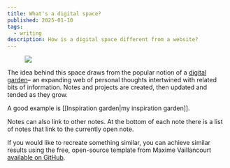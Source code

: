 ```yaml
---
title: What's a digital space?
published: 2025-01-10
tags:
  - writing
description: How is a digital space different from a website?
---
```

<figure>
  <img src="assets/digital-space.jpg" style="aspect-ratio: 3/2">
</figure>

The idea behind this space draws from the popular notion of a [digital garden](https://maggieappleton.com/garden-history)– an expanding web of personal thoughts intertwined with related bits of information. Notes and projects are created, then updated and tended as they grow. 

A good example is [[Inspiration garden|my inspiration garden]].

Notes can also link to other notes. At the bottom of each note there is a list of notes that link to the currently open note.

If you would like to recreate something similar, you can achieve similar results using the free, open-source template from Maxime Vaillancourt <a href= "https://github.com/maximevaillancourt/digital-garden-jekyll-template">available on GitHub</a>.
